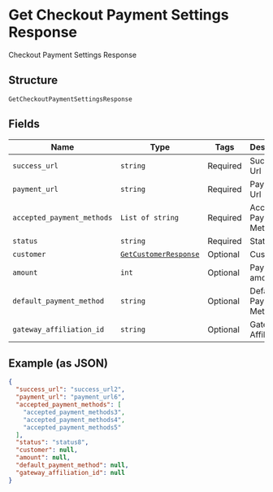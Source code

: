 
# Get Checkout Payment Settings Response

Checkout Payment Settings Response

## Structure

`GetCheckoutPaymentSettingsResponse`

## Fields

| Name | Type | Tags | Description |
|  --- | --- | --- | --- |
| `success_url` | `string` | Required | Success Url |
| `payment_url` | `string` | Required | Payment Url |
| `accepted_payment_methods` | `List of string` | Required | Accepted Payment Methods |
| `status` | `string` | Required | Status |
| `customer` | [`GetCustomerResponse`](../../doc/models/get-customer-response.md) | Optional | Customer |
| `amount` | `int` | Optional | Payment amount |
| `default_payment_method` | `string` | Optional | Default Payment Method |
| `gateway_affiliation_id` | `string` | Optional | Gateway Affiliation Id |

## Example (as JSON)

```json
{
  "success_url": "success_url2",
  "payment_url": "payment_url6",
  "accepted_payment_methods": [
    "accepted_payment_methods3",
    "accepted_payment_methods4",
    "accepted_payment_methods5"
  ],
  "status": "status8",
  "customer": null,
  "amount": null,
  "default_payment_method": null,
  "gateway_affiliation_id": null
}
```

